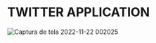 # TWITTER APPLICATION
![Captura de tela 2022-11-22 002025](https://user-images.githubusercontent.com/97984496/203213541-5dcc80ea-edd8-4786-8f55-3e146d67da85.png)
